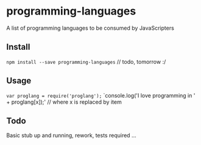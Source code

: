 # programming-languages
A list of programming languages to be consumed by JavaScripters

## Install 
`npm install --save programming-languages` // todo, tomorrow :/

## Usage

`var proglang = require('proglang');`
`console.log('I love programming in ' + proglang[x]);' // where x is replaced by item

## Todo

Basic stub up and running, rework, tests required ...




